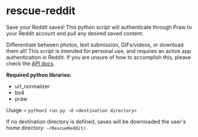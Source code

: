 # rescue-reddit
Save your Reddit saves! This python script will authenticate through Praw to your Reddit account and pull any desired saved content.

Differentiate between photos, text submission, GIFs/videos, or download them all! This script is intended for personal use, and requires an active app authentication in Reddit. If you are unsure of how to accomplish this, please check the [API docs](https://github.com/reddit-archive/reddit/wiki/OAuth2).

**Required python libraries:**
- url_normalizer
- bs4
- praw

Usage ~ `python3 run.py -d <destination directory>`

If no destination directory is defined, saves will be downloaded the user's home directory: `~/RescueReddit/`
